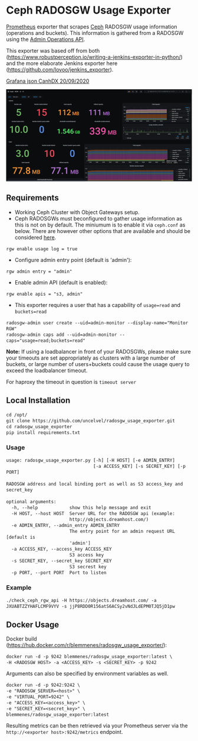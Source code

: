 # Ceph RADOSGW Usage Exporter

[Prometheus](https://prometheus.io/) exporter that scrapes
[Ceph](http://ceph.com/) RADOSGW usage information (operations and buckets).
This information is gathered from a RADOSGW using the
[Admin Operations API](http://docs.ceph.com/docs/master/radosgw/adminops/).

This exporter was based off from both
(https://www.robustperception.io/writing-a-jenkins-exporter-in-python/) and the
more elaborate Jenkins exporter here
(https://github.com/lovoo/jenkins_exporter).

[Grafana json CanhDX 20/09/2020](radosgw_usage_exporter.json)

![](grafana.png)

## Requirements

* Working Ceph Cluster with Object Gateways setup.
* Ceph RADOSGWs must beconfigured to gather usage information as this is not
on by default. The miniumum is to enable it via `ceph.conf` as below. There are
however other options that are available and should be considered
[here](http://docs.ceph.com/docs/master/radosgw/config-ref/).
```
rgw enable usage log = true
```

* Configure admin entry point (default is 'admin'):
```
rgw admin entry = "admin"
```

* Enable admin API (default is enabled):
```
rgw enable apis = "s3, admin"
```

* This exporter requires a user that has a capability of `usage=read` and
`buckets=read` 
```
radosgw-admin user create --uid=admin-monitor --display-name="Monitor RGW"
radosgw-admin caps add --uid=admin-monitor --caps="usage=read;buckets=read"
```

**Note:** If using a loadbalancer in front of your RADOSGWs, please make sure your timeouts are set appropriately as clusters with a large number of buckets, or large number of users+buckets could cause the usage query to exceed the loadbalancer timeout. 

For haproxy the timeout in question is `timeout server`

## Local Installation
```
cd /opt/
git clone https://github.com/uncelvel/radosgw_usage_exporter.git
cd radosgw_usage_exporter
pip install requirements.txt
```

### Usage
```
usage: radosgw_usage_exporter.py [-h] [-H HOST] [-e ADMIN_ENTRY]
                                 [-a ACCESS_KEY] [-s SECRET_KEY] [-p PORT]

RADOSGW address and local binding port as well as S3 access_key and secret_key

optional arguments:
  -h, --help            show this help message and exit
  -H HOST, --host HOST  Server URL for the RADOSGW api (example:
                        http://objects.dreamhost.com/)
  -e ADMIN_ENTRY, --admin_entry ADMIN_ENTRY
                        The entry point for an admin request URL [default is
                        'admin']
  -a ACCESS_KEY, --access_key ACCESS_KEY
                        S3 access key
  -s SECRET_KEY, --secret_key SECRET_KEY
                        S3 secrest key
  -p PORT, --port PORT  Port to listen
```

### Example
```
./check_ceph_rgw_api -H https://objects.dreamhost.com/ -a JXUABTZZYHAFLCMF9VYV -s jjP8RDD0R156atS6ACSy2vNdJLdEPM0TJQ5jD1pw
```

## Docker Usage
Docker build (https://hub.docker.com/r/blemmenes/radosgw_usage_exporter/):
```
docker run -d -p 9242 blemmenes/radosgw_usage_exporter:latest \
-H <RADOSGW HOST> -a <ACCESS_KEY> -s <SECRET_KEY> -p 9242
```
Arguments can also be specified by environment variables as well.
```
docker run -d -p 9242:9242 \
-e "RADOSGW_SERVER=<host>" \
-e "VIRTUAL_PORT=9242" \
-e "ACCESS_KEY=<access_key>" \
-e "SECRET_KEY=<secret_key>" \
blemmenes/radosgw_usage_exporter:latest
```

Resulting metrics can be then retrieved via your Prometheus server via the
`http://<exporter host>:9242/metrics` endpoint.
